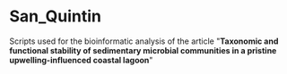 # San_Quintin
Scripts used for the bioinformatic analysis of the article "**Taxonomic and functional stability of sedimentary microbial communities in a pristine upwelling-influenced coastal lagoon**"
